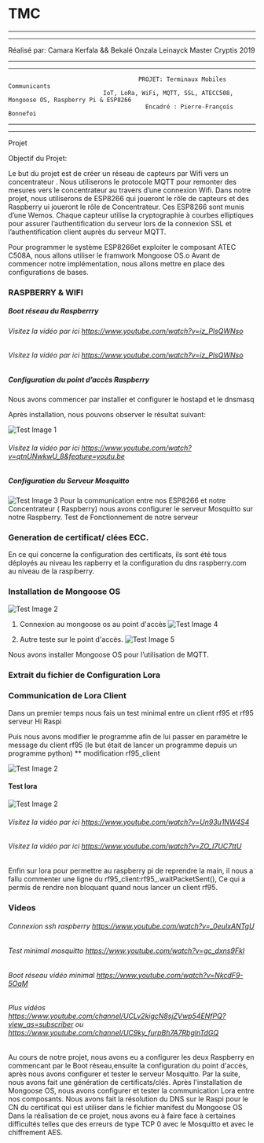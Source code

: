 # TMC

***********************************************************************************************************************
***********************************************************************************************************************
Réalisé par: Camara Kerfala && Bekalé Onzala Leinayck                                           Master Cryptis 2019
***********************************************************************************************************************
***********************************************************************************************************************
                                         PROJET: Terminaux Mobiles Communicants 
                               IoT, LoRa, WiFi, MQTT, SSL, ATECC508, Mongoose OS, Raspberry Pi & ESP8266
                                           Encadré : Pierre-François Bonnefoi
                                                                            
***********************************************************************************************************************
***********************************************************************************************************************
Projet 





Objectif du Projet:

Le but du projet est de créer un réseau de capteurs  par Wifi vers un concentrateur .
Nous utiliserons le protocole MQTT pour remonter des mesures vers le concentrateur au travers d’une connexion Wifi.
Dans notre  projet, nous utiliserons de ESP8266 qui joueront le rôle de capteurs et des Raspberry ui joueront le rôle de Concentrateur.  Ces ESP8266 sont munis d’une Wemos.
Chaque capteur utilise la cryptographie à courbes elliptiques pour assurer l’authentification du serveur lors de la connexion SSL et l’authentification client auprès du serveur MQTT.

Pour programmer le  système ESP8266et exploiter le composant ATEC C508A, nous allons utiliser le framwork Mongoose OS.o
Avant de commencer notre implémentation, nous allons mettre en place des configurations de bases.











### RASPBERRY & WIFI

##### Boot réseau du Raspberrry

###### Visitez la vidéo par ici  https://www.youtube.com/watch?v=iz_PlsQWNso

###### Visitez la vidéo par ici    https://www.youtube.com/watch?v=iz_PlsQWNso


##### Configuration du point d’accès Raspberry

Nous avons commencer par  installer et configurer le hostapd et le dnsmasq



Après installation, nous pouvons observer le résultat suivant:


![Test Image 1](images/statushostapd.png)


###### Visitez la vidéo par ici  https://www.youtube.com/watch?v=qtnUNwkwU_8&feature=youtu.be


##### Configuration du Serveur Mosquitto 

![Test Image 3](images/statusmosquitto.png)
Pour la communication entre nos ESP8266 et notre Concentrateur ( Raspberry) nous avons configurer le serveur Mosquitto sur notre Raspberry.
Test de Fonctionnement de notre serveur






### Generation de certificat/ clées ECC.
En ce qui concerne la configuration des certificats, ils sont été tous déployés au niveau les rapberry et la configuration du 
dns raspberry.com au niveau de la raspiberry.



### Installation de Mongoose OS

![Test Image 2](images/mongoose.png)

1. Connexion au mongoose os  au point d'accès 
![Test Image 4](images/imge1.PNG)

2. Autre teste sur le point d'accès.
![Test Image 5](images/Connexion_Wifi.PNG)

Nous avons installer Mongoose OS pour l’utilisation de MQTT.



### Extrait du fichier de Configuration  Lora


### Communication de Lora Client

 Dans un premier temps nous fais un test minimal entre un client rf95 et rf95 serveur Hi Raspi


Puis nous avons modifier le programme afin de lui passer en paramètre le message du client rf95 (le but était de lancer un programme depuis un programme python)
** modification rf95_client

![Test Image 2](images/loraclient.png)
#### Test lora 
![Test Image 2](images/loratest.png)
###### Visitez la vidéo par ici  https://www.youtube.com/watch?v=Un93u1NW4S4
 
###### Visitez la vidéo par ici  https://www.youtube.com/watch?v=ZO_I7UC7ttU


Enfin sur lora pour permettre au raspberry pi de reprendre la main, il nous a fallu commenter une ligne du rf95_client:rf95_.waitPacketSent(), Ce
qui a permis de rendre non bloquant  quand nous lancer un client rf95.


### Videos 
###### Connexion ssh raspberry https://www.youtube.com/watch?v=_0euIxANTgU
###### Test minimal mosquitto https://www.youtube.com/watch?v=gc_dxns9FkI

###### Boot réseau vidéo minimal https://www.youtube.com/watch?v=NkcdF9-5OqM

###### Plus vidéos https://www.youtube.com/channel/UCLv2kigcN8sjZVwp54ENfPQ?view_as=subscriber   ou https://www.youtube.com/channel/UC9ky_furpBh7A7RbglnTdGQ





Au cours de notre projet, nous avons eu a configurer les deux Raspberry en commencant par le Boot réseau,ensuite la configuration du point d'accès, après nous avons configurer et tester le serveur Mosquitto. Par la suite, nous avons fait une génération de certificats/clés. Après l'installation de Mongoose OS, nous avons configurer et tester la communication Lora entre nos composants.
Nous avons fait la résolution du DNS  sur le Raspi pour le CN du certificat qui est utiliser dans le fichier manifest du Mongoose OS
Dans la réalisation de ce projet, nous avons eu à faire face à certaines difficultés telles que des erreurs de type TCP 0 avec le Mosquitto et avec le chiffrement AES.




















   


